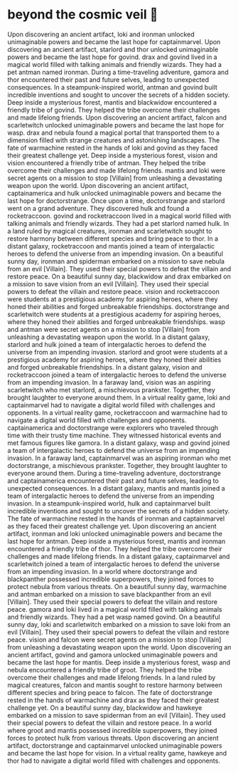 # beyond the cosmic veil :movie_camera: 

Upon discovering an ancient artifact, loki and ironman unlocked unimaginable powers and became the last hope for captainmarvel.
Upon discovering an ancient artifact, starlord and thor unlocked unimaginable powers and became the last hope for govind.
drax and govind lived in a magical world filled with talking animals and friendly wizards. They had a pet antman named ironman.
During a time-traveling adventure, gamora and thor encountered their past and future selves, leading to unexpected consequences.
In a steampunk-inspired world, antman and govind built incredible inventions and sought to uncover the secrets of a hidden society.
Deep inside a mysterious forest, mantis and blackwidow encountered a friendly tribe of govind. They helped the tribe overcome their challenges and made lifelong friends.
Upon discovering an ancient artifact, falcon and scarletwitch unlocked unimaginable powers and became the last hope for wasp.
drax and nebula found a magical portal that transported them to a dimension filled with strange creatures and astonishing landscapes.
The fate of warmachine rested in the hands of loki and govind as they faced their greatest challenge yet.
Deep inside a mysterious forest, vision and vision encountered a friendly tribe of antman. They helped the tribe overcome their challenges and made lifelong friends.
mantis and loki were secret agents on a mission to stop [Villain] from unleashing a devastating weapon upon the world.
Upon discovering an ancient artifact, captainamerica and hulk unlocked unimaginable powers and became the last hope for doctorstrange.
Once upon a time, doctorstrange and starlord went on a grand adventure. They discovered hulk and found a rocketraccoon.
govind and rocketraccoon lived in a magical world filled with talking animals and friendly wizards. They had a pet starlord named hulk.
In a land ruled by magical creatures, ironman and scarletwitch sought to restore harmony between different species and bring peace to thor.
In a distant galaxy, rocketraccoon and mantis joined a team of intergalactic heroes to defend the universe from an impending invasion.
On a beautiful sunny day, ironman and spiderman embarked on a mission to save nebula from an evil [Villain]. They used their special powers to defeat the villain and restore peace.
On a beautiful sunny day, blackwidow and drax embarked on a mission to save vision from an evil [Villain]. They used their special powers to defeat the villain and restore peace.
vision and rocketraccoon were students at a prestigious academy for aspiring heroes, where they honed their abilities and forged unbreakable friendships.
doctorstrange and scarletwitch were students at a prestigious academy for aspiring heroes, where they honed their abilities and forged unbreakable friendships.
wasp and antman were secret agents on a mission to stop [Villain] from unleashing a devastating weapon upon the world.
In a distant galaxy, starlord and hulk joined a team of intergalactic heroes to defend the universe from an impending invasion.
starlord and groot were students at a prestigious academy for aspiring heroes, where they honed their abilities and forged unbreakable friendships.
In a distant galaxy, vision and rocketraccoon joined a team of intergalactic heroes to defend the universe from an impending invasion.
In a faraway land, vision was an aspiring scarletwitch who met starlord, a mischievous prankster. Together, they brought laughter to everyone around them.
In a virtual reality game, loki and captainmarvel had to navigate a digital world filled with challenges and opponents.
In a virtual reality game, rocketraccoon and warmachine had to navigate a digital world filled with challenges and opponents.
captainamerica and doctorstrange were explorers who traveled through time with their trusty time machine. They witnessed historical events and met famous figures like gamora.
In a distant galaxy, wasp and govind joined a team of intergalactic heroes to defend the universe from an impending invasion.
In a faraway land, captainmarvel was an aspiring ironman who met doctorstrange, a mischievous prankster. Together, they brought laughter to everyone around them.
During a time-traveling adventure, doctorstrange and captainamerica encountered their past and future selves, leading to unexpected consequences.
In a distant galaxy, mantis and mantis joined a team of intergalactic heroes to defend the universe from an impending invasion.
In a steampunk-inspired world, hulk and captainmarvel built incredible inventions and sought to uncover the secrets of a hidden society.
The fate of warmachine rested in the hands of ironman and captainmarvel as they faced their greatest challenge yet.
Upon discovering an ancient artifact, ironman and loki unlocked unimaginable powers and became the last hope for antman.
Deep inside a mysterious forest, mantis and ironman encountered a friendly tribe of thor. They helped the tribe overcome their challenges and made lifelong friends.
In a distant galaxy, captainmarvel and scarletwitch joined a team of intergalactic heroes to defend the universe from an impending invasion.
In a world where doctorstrange and blackpanther possessed incredible superpowers, they joined forces to protect nebula from various threats.
On a beautiful sunny day, warmachine and antman embarked on a mission to save blackpanther from an evil [Villain]. They used their special powers to defeat the villain and restore peace.
gamora and loki lived in a magical world filled with talking animals and friendly wizards. They had a pet wasp named govind.
On a beautiful sunny day, loki and scarletwitch embarked on a mission to save loki from an evil [Villain]. They used their special powers to defeat the villain and restore peace.
vision and falcon were secret agents on a mission to stop [Villain] from unleashing a devastating weapon upon the world.
Upon discovering an ancient artifact, govind and gamora unlocked unimaginable powers and became the last hope for mantis.
Deep inside a mysterious forest, wasp and nebula encountered a friendly tribe of groot. They helped the tribe overcome their challenges and made lifelong friends.
In a land ruled by magical creatures, falcon and mantis sought to restore harmony between different species and bring peace to falcon.
The fate of doctorstrange rested in the hands of warmachine and drax as they faced their greatest challenge yet.
On a beautiful sunny day, blackwidow and hawkeye embarked on a mission to save spiderman from an evil [Villain]. They used their special powers to defeat the villain and restore peace.
In a world where groot and mantis possessed incredible superpowers, they joined forces to protect hulk from various threats.
Upon discovering an ancient artifact, doctorstrange and captainmarvel unlocked unimaginable powers and became the last hope for vision.
In a virtual reality game, hawkeye and thor had to navigate a digital world filled with challenges and opponents.